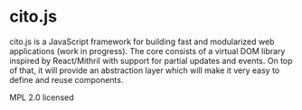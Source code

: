 # cito.js

cito.js is a JavaScript framework for building fast and modularized web applications (work in progress).
The core consists of a virtual DOM library inspired by React/Mithril with support for partial updates and events.
On top of that, it will provide an abstraction layer which will make it very easy to define and reuse components.

MPL 2.0 licensed
